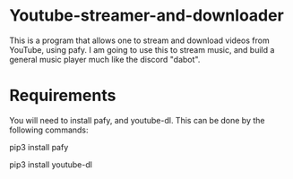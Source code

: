 # Youtube-streamer-and-downloader
This is a program that allows one to stream and download videos from YouTube, using pafy. I am going to use this to stream music, and build a general music player much like the discord "dabot".

# Requirements
You will need to install pafy, and youtube-dl. This can be done by the following commands:

pip3 install pafy

pip3 install youtube-dl
